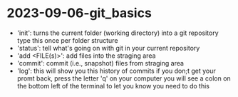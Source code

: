 # 2023-09-06-git_basics

- 'init': turns the current folder (working directory) into a git repository
    type this once per folder structure
- 'status': tell what's going on with git in your current repository
- 'add <FILE(s)>': add files into the straging area
- 'commit': commit (i.e., snapshot) files from straging area
- 'log': this will show you this history of commits
    if you don;t get your promt back, press the letter 'q' on your computer
    you will see a colon on the bottom left of the terminal to let you know you need to do this